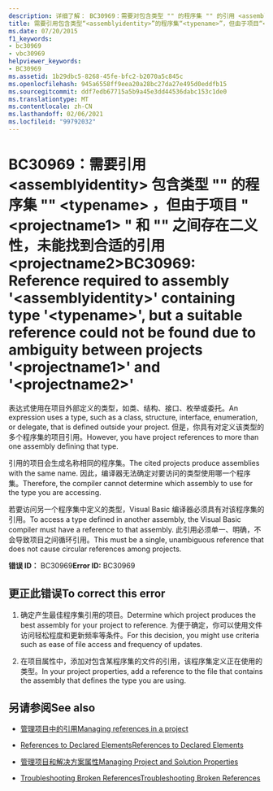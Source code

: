 ```yaml
---
description: 详细了解： BC30969：需要对包含类型 "" 的程序集 "" 的引用 <assemblyidentity> <typename> ，但由于项目 " <projectname1> " 和 "" 之间存在二义性，未能找到合适的引用<projectname2>
title: 需要引用包含类型“<assemblyidentity>”的程序集“<typename>”，但由于项目“<projectname1>”和“<projectname2>”之间存在二义性，未能找到合适的引用
ms.date: 07/20/2015
f1_keywords:
- bc30969
- vbc30969
helpviewer_keywords:
- BC30969
ms.assetid: 1b29dbc5-8268-45fe-bfc2-b2070a5c845c
ms.openlocfilehash: 945a6558ff9eea20a28bc27da27e495d0eddfb15
ms.sourcegitcommit: ddf7edb67715a5b9a45e3dd44536dabc153c1de0
ms.translationtype: MT
ms.contentlocale: zh-CN
ms.lasthandoff: 02/06/2021
ms.locfileid: "99792032"
---
```

# <a name="bc30969-reference-required-to-assembly-assemblyidentity-containing-type-typename-but-a-suitable-reference-could-not-be-found-due-to-ambiguity-between-projects-projectname1-and-projectname2"></a><span data-ttu-id="233a5-103">BC30969：需要引用 \<assemblyidentity> 包含类型 "" 的程序集 "" \<typename> ，但由于项目 " \<projectname1> " 和 "" 之间存在二义性，未能找到合适的引用 \<projectname2></span><span class="sxs-lookup"><span data-stu-id="233a5-103">BC30969: Reference required to assembly '\<assemblyidentity>' containing type '\<typename>', but a suitable reference could not be found due to ambiguity between projects '\<projectname1>' and '\<projectname2>'</span></span>

<span data-ttu-id="233a5-104">表达式使用在项目外部定义的类型，如类、结构、接口、枚举或委托。</span><span class="sxs-lookup"><span data-stu-id="233a5-104">An expression uses a type, such as a class, structure, interface, enumeration, or delegate, that is defined outside your project.</span></span> <span data-ttu-id="233a5-105">但是，你具有对定义该类型的多个程序集的项目引用。</span><span class="sxs-lookup"><span data-stu-id="233a5-105">However, you have project references to more than one assembly defining that type.</span></span>

 <span data-ttu-id="233a5-106">引用的项目会生成名称相同的程序集。</span><span class="sxs-lookup"><span data-stu-id="233a5-106">The cited projects produce assemblies with the same name.</span></span> <span data-ttu-id="233a5-107">因此，编译器无法确定对要访问的类型使用哪一个程序集。</span><span class="sxs-lookup"><span data-stu-id="233a5-107">Therefore, the compiler cannot determine which assembly to use for the type you are accessing.</span></span>

 <span data-ttu-id="233a5-108">若要访问另一个程序集中定义的类型，Visual Basic 编译器必须具有对该程序集的引用。</span><span class="sxs-lookup"><span data-stu-id="233a5-108">To access a type defined in another assembly, the Visual Basic compiler must have a reference to that assembly.</span></span> <span data-ttu-id="233a5-109">此引用必须单一、明确，不会导致项目之间循环引用。</span><span class="sxs-lookup"><span data-stu-id="233a5-109">This must be a single, unambiguous reference that does not cause circular references among projects.</span></span>

 <span data-ttu-id="233a5-110">**错误 ID：** BC30969</span><span class="sxs-lookup"><span data-stu-id="233a5-110">**Error ID:** BC30969</span></span>

## <a name="to-correct-this-error"></a><span data-ttu-id="233a5-111">更正此错误</span><span class="sxs-lookup"><span data-stu-id="233a5-111">To correct this error</span></span>

1. <span data-ttu-id="233a5-112">确定产生最佳程序集引用的项目。</span><span class="sxs-lookup"><span data-stu-id="233a5-112">Determine which project produces the best assembly for your project to reference.</span></span> <span data-ttu-id="233a5-113">为便于确定，你可以使用文件访问轻松程度和更新频率等条件。</span><span class="sxs-lookup"><span data-stu-id="233a5-113">For this decision, you might use criteria such as ease of file access and frequency of updates.</span></span>

2. <span data-ttu-id="233a5-114">在项目属性中，添加对包含某程序集的文件的引用，该程序集定义正在使用的类型。</span><span class="sxs-lookup"><span data-stu-id="233a5-114">In your project properties, add a reference to the file that contains the assembly that defines the type you are using.</span></span>

## <a name="see-also"></a><span data-ttu-id="233a5-115">另请参阅</span><span class="sxs-lookup"><span data-stu-id="233a5-115">See also</span></span>

- [<span data-ttu-id="233a5-116">管理项目中的引用</span><span class="sxs-lookup"><span data-stu-id="233a5-116">Managing references in a project</span></span>](/visualstudio/ide/managing-references-in-a-project)
- [<span data-ttu-id="233a5-117">References to Declared Elements</span><span class="sxs-lookup"><span data-stu-id="233a5-117">References to Declared Elements</span></span>](../../programming-guide/language-features/declared-elements/references-to-declared-elements.md)

- [<span data-ttu-id="233a5-118">管理项目和解决方案属性</span><span class="sxs-lookup"><span data-stu-id="233a5-118">Managing Project and Solution Properties</span></span>](/visualstudio/ide/managing-project-and-solution-properties)
- [<span data-ttu-id="233a5-119">Troubleshooting Broken References</span><span class="sxs-lookup"><span data-stu-id="233a5-119">Troubleshooting Broken References</span></span>](/visualstudio/ide/troubleshooting-broken-references)
